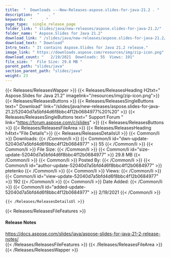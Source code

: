 ```yaml
---
title:  "  Downloads ---New-Releases-aspose.slides-for-java-21.2 . " 
description:  "    . " 
keywords:  "    . " 
page_type:  single_release_page
folder_link: " slides/java/new-releases/aspose.slides-for-java-21.2/"
folder_name: " Aspose.Slides for Java 21.2"
download_link: " /slides/java/new-releases/aspose.slides-for-java-21.2/52040d7a5bfd4d6f8bbc4f12b0684977"
download_text: " Download"
Intro_text: " It contains Aspose.Slides for Java 21.2 release."
image_link: " https://downloads.aspose.com/resources/img/zip-icon.png"
download_count: "   2/19/2021  Downloads: 55  Views: 191"
file_size: "  File Size: 29.8 MB "
parent_path: "slides/java"
section_parent_path: "slides/java"
weight: 23 
---
```


{{< Releases/ReleasesWapper >}}
  {{< Releases/ReleasesHeading H2txt=" Aspose.Slides for Java 21.2" imagelink="/resources/img/zip-icon.png">}}
  {{< Releases/ReleasesButtons >}}
    {{< Releases/ReleasesSingleButtons text=" Download" link="/slides/java/new-releases/aspose.slides-for-java-21.2/52040d7a5bfd4d6f8bbc4f12b0684977%20%20" >}}
    {{< Releases/ReleasesSingleButtons text=" Support Forum " link="https://forum.aspose.com/c/slides" >}}
  {{< Releases/ReleasesButtons >}}
  {{< Releases/ReleasesFileArea >}}
    {{< Releases/ReleasesHeading h4txt="File Details">}}
    {{< Releases/ReleasesDetailsUl >}}
            {{< Common/li  >}} Downloads: {{< /Common/li >}} 
      {{< Common/li id="dwn-update-52040d7a5bfd4d6f8bbc4f12b0684977" >}} 55 {{< /Common/li >}} 
      {{< Common/li  >}} File Size: {{< /Common/li >}} 
      {{< Common/li id="size-update-52040d7a5bfd4d6f8bbc4f12b0684977" >}} 29.8 MB {{< /Common/li >}} 
      {{< Common/li  >}} Posted By: {{< /Common/li >}} 
      {{< Common/li id="author-update-52040d7a5bfd4d6f8bbc4f12b0684977" >}} ptetenko {{< /Common/li >}} 
      {{< Common/li  >}} Views: {{< /Common/li >}} 
      {{< Common/li id="view-update-52040d7a5bfd4d6f8bbc4f12b0684977" >}} 192 {{< /Common/li >}} 
      {{< Common/li  >}} Date Added: {{< /Common/li >}} 
      {{< Common/li id="added-update-52040d7a5bfd4d6f8bbc4f12b0684977" >}} 2/19/2021 {{< /Common/li >}} 

    {{< /Releases/ReleasesDetailsUl >}}

  {{< Releases/ReleasesFileFeatures >}}
      <h4>Release Notes</h4><div><a href="https://docs.aspose.com/slides/java/aspose-slides-for-java-21-2-release-notes/">https://docs.aspose.com/slides/java/aspose-slides-for-java-21-2-release-notes/</a></div>
  {{< /Releases/ReleasesFileFeatures >}}
 {{< /Releases/ReleasesFileArea >}}
{{< /Releases/ReleasesWapper >}}


